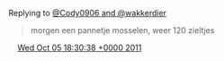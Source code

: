 Replying to [@Cody0906 and @wakkerdier](https://twitter.com/@Cody0906/status/121602638453293057)

> morgen een pannetje mosselen, weer 120 zieltjes

<img src="../../media/tweet.ico" width="12" /> [Wed Oct 05 18:30:38 +0000 2011](https://twitter.com/DromerDenker/status/121653540325298176)